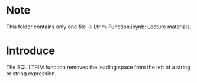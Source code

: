 # Note
This folder contains only one file -> Ltrim-Function.ipynb: Lecture materials.
# Introduce
The SQL LTRIM function removes the leading space from the left of a string or string expression.

